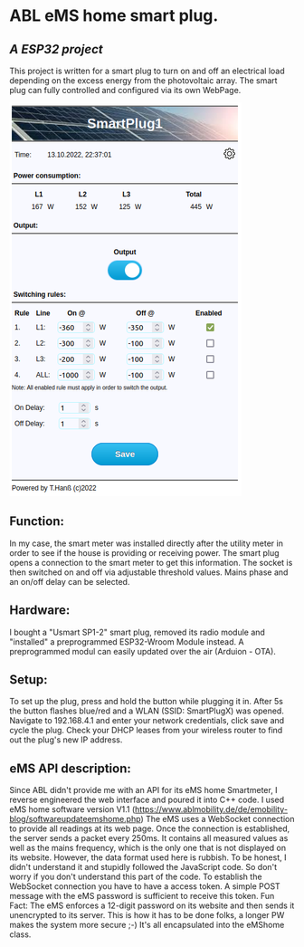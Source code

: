 # ABL eMS home smart plug.
## _A ESP32 project_

This project is written for a smart plug to turn on and off an electrical load depending on the excess energy from the photovoltaic array. The smart plug can fully controlled and configured via its own WebPage. 

![N|Solid](WebIF.png)

## Function:
In my case, the smart meter was installed directly after the utility meter in order to see if the house is providing or receiving power.
The smart plug opens a connection to the smart meter to get this information.
The socket is then switched on and off via adjustable threshold values. Mains phase and an on/off delay can be selected.

## Hardware:
I bought a "Usmart SP1-2" smart plug, removed its radio module and "installed" a preprogrammed ESP32-Wroom Module instead.
A preprogrammed modul can easily updated over the air (Arduion - OTA).

## Setup:
To set up the plug, press and hold the button while plugging it in. After 5s the button flashes blue/red and a WLAN (SSID: SmartPlugX) was opened.
Navigate to 192.168.4.1 and enter your network credentials, click save and cycle the plug.
Check your DHCP leases from your wireless router to find out the plug's new IP address.   
  
## eMS API description:
Since ABL didn't provide me with an API for its eMS home Smartmeter, I reverse engineered the web interface and poured it into C++ code.
I used eMS home software version V1.1 (https://www.ablmobility.de/de/emobility-blog/softwareupdateemshome.php)
The eMS uses a WebSocket connection to provide all readings at its web page. Once the connection is established, the server sends a packet every 250ms. It contains all measured values as well as the mains frequency, which is the only one that is not displayed on its website. 
However, the data format used here is rubbish. To be honest, I didn't understand it and stupidly followed the JavaScript code. So don't worry if you don't understand this part of the code.
To establish the WebSocket connection you have to have a access token. A simple POST message with the eMS password is sufficient to receive this token.
Fun Fact: The eMS enforces a 12-digit password on its website and then sends it unencrypted to its server. This is how it has to be done folks, a longer PW makes the system more secure ;-)
It's all encapsulated into the eMShome class.